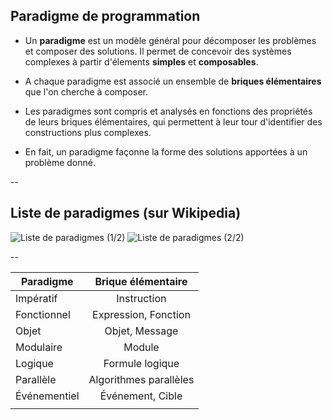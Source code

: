 ## Paradigme de programmation

* Un **paradigme** est un modèle général pour décomposer les problèmes
  et composer des solutions. Il permet de concevoir des systèmes
  complexes à partir d'élements **simples** et **composables**.

* A chaque paradigme est associé un ensemble de **briques
  élémentaires** que l'on cherche à composer.

* Les paradigmes sont compris et analysés en fonctions des propriétés
  de leurs briques élémentaires, qui permettent à leur tour
  d'identifier des constructions plus complexes.

* En fait, un paradigme façonne la forme des solutions apportées à un
  problème donné.

--

## Liste de paradigmes (sur Wikipedia)

![Liste de paradigmes (1/2)](prog/images/intro/paradigms_list.1.png) <!-- .element: style="height: calc(50vh); padding-right: 50px" -->
![Liste de paradigmes (2/2)](prog/images/intro/paradigms_list.2.png) <!-- .element: style="none; height: calc(50vh);" -->

--
<!-- .slide: class="stretch center" -->

|Paradigme       | Brique élémentaire     |
|----------------|:----------------------:|
|Impératif       | Instruction            |
|Fonctionnel     | Expression, Fonction   |
|Objet           | Objet, Message         |
|Modulaire       | Module                 |
|Logique         | Formule logique        |
|Parallèle       | Algorithmes parallèles |
|Événementiel    | Événement, Cible       |
|||

<!-- .element: class="stretch" -->
